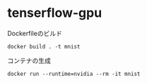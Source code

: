 # tenserflow-gpu

Dockerfileのビルド
```
docker build . -t mnist
```

コンテナの生成
```
docker run --runtime=nvidia --rm -it mnist
```
